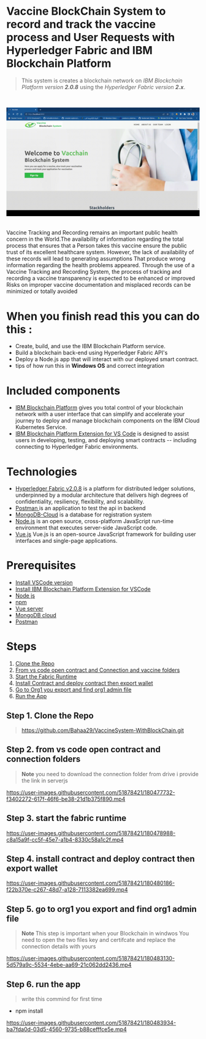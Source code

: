 # Vaccine BlockChain System to record and track the vaccine process and User Requests with Hyperledger Fabric and IBM Blockchain Platform
> This system is creates a blockchain network on *IBM Blockchain Platform version **2.0.8*** using the *Hyperledger Fabric version **2.x***.
<br>
<p align="center">
  <img src="demo/1.gif">
</p>
<br>
Vaccine Tracking and Recording remains an important public health concern in the World.The availability 
of information regarding the total process that ensures that a Person takes this vaccine ensure the public 
trust of its excellent healthcare system. However, the lack of availability of these records will lead to generating
assumptions That produce wrong information regarding the health problems appeared. Through the use of a Vaccine Tracking
and Recording System, the process of tracking and recording a vaccine transparency is expected to be enhanced or improved
Risks on improper vaccine documentation and misplaced records can be minimized or totally avoided

# When you finish read this you can do this :
* Create, build, and use the IBM Blockchain Platform service.
* Build a blockchain back-end using Hyperledger Fabric API's
* Deploy a Node.js app that will interact with our deployed smart contract.
* tips of how run this in **Windows OS** and correct integration 

# Included components
*	[IBM Blockchain Platform](https://console.bluemix.net/docs/services/blockchain/howto/ibp-v2-deploy-iks.html#ibp-v2-deploy-iks) gives you total control of your blockchain network with a user interface that can simplify and accelerate your journey to deploy and manage blockchain components on the IBM Cloud Kubernetes Service.
*	[IBM Blockchain Platform Extension for VS Code](https://marketplace.visualstudio.com/items?itemName=IBMBlockchain.ibm-blockchain-platform) is designed to assist users in developing, testing, and deploying smart contracts -- including connecting to Hyperledger Fabric environments.

# Technologies
* [Hyperledger Fabric v2.0.8](https://hyperledger-fabric.readthedocs.io) is a platform for distributed ledger solutions, underpinned by a modular architecture that  delivers high degrees of confidentiality, resiliency, flexibility, and scalability.
* [Postman ](https://www.postman.com)is an application to test the api in backend
* [MongoDB-Cloud](https://www.mongodb.com/cloud) is a database for registration system
* [Node.js](https://nodejs.org) is an open source, cross-platform JavaScript run-time environment that executes server-side JavaScript code.
* [Vue.js](https://vuejs.org/) Vue.js is an open-source JavaScript framework for building user interfaces and single-page applications.

# Prerequisites
- [Install VSCode version](https://code.visualstudio.com/updates/v1_39)
- [Install IBM Blockchain Platform Extension for VSCode](https://github.com/IBM-Blockchain/blockchain-vscode-extension)
- [Node js](https://nodejs.org/en/download/)
- [npm ](https://nodejs.org/en/download/)
- [Vue server ](https://vuejs.org/)
- [MongoDB cloud](https://www.mongodb.com/cloud)
- [Postman ](https://www.postman.com/download)

# Steps 
1. [Clone the Repo](#step-1-clone-the-repo)
2. [From vs code open contract and Connection and vaccine folders](#step-2-from-vs-code-open-contract-and-connection-folders)
3. [Start the Fabric Runtime](#step-3-start-the-fabric-runtime)
4. [Install Contract and deploy contract then export wallet](#step-4-install-contract-and-deploy-contract-then-export-wallet)
5. [Go to Org1 you export and find org1 admin file](#step-5-go-to-org1-you-export-and-find-org1-admin-file)
6. [Run the App](#step-6-run-the-app)

## Step 1. Clone the Repo
> https://github.com/Bahaa29/VaccineSystem-WithBlockChain.git

## Step 2. from vs code open contract and connection folders
> **Note** you need to download the connection folder from drive i provide the link in serverjs 

https://user-images.githubusercontent.com/51878421/180477732-f3402272-617f-46f6-be38-21d1b375f890.mp4



## Step 3. start the fabric runtime

https://user-images.githubusercontent.com/51878421/180478988-c8a15a9f-cc5f-45e7-a1b4-8330c58a1c2f.mp4

## Step 4. install contract and deploy contract then export wallet

https://user-images.githubusercontent.com/51878421/180480186-f22b370e-c267-48d7-a128-7113382ea699.mp4

## Step 5. go to org1 you export and find org1 admin file
> **Note** This step is important when your Blockchain in windwos 
> You need to open the two files key and certifcate and replace the connection details with yours 

https://user-images.githubusercontent.com/51878421/180483130-5d579a9c-5534-4ebe-aa69-21c062dd2436.mp4

## Step 6. run the app

> write this commind for first time 
* npm install

https://user-images.githubusercontent.com/51878421/180483934-ba7fda0d-03d5-4560-9735-b88cefffce5e.mp4






